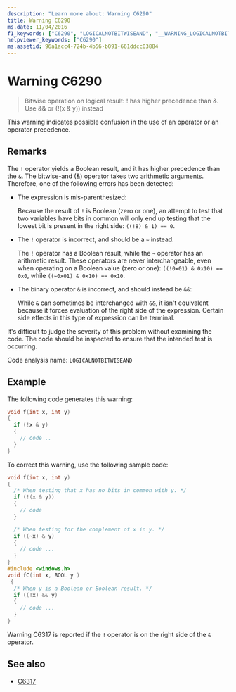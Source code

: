```yaml
---
description: "Learn more about: Warning C6290"
title: Warning C6290
ms.date: 11/04/2016
f1_keywords: ["C6290", "LOGICALNOTBITWISEAND", "__WARNING_LOGICALNOTBITWISEAND"]
helpviewer_keywords: ["C6290"]
ms.assetid: 96a1acc4-724b-4b56-b091-661ddcc03884
---
```

# Warning C6290

> Bitwise operation on logical result: ! has higher precedence than &. Use && or (!(x & y)) instead

This warning indicates possible confusion in the use of an operator or an operator precedence.

## Remarks

The `!` operator yields a Boolean result, and it has higher precedence than the `&`. The bitwise-and (&) operator takes two arithmetic arguments. Therefore, one of the following errors has been detected:

- The expression is mis-parenthesized:

   Because the result of `!` is Boolean (zero or one), an attempt to test that two variables have bits in common will only end up testing that the lowest bit is present in the right side: `((!8) & 1) == 0`.

- The `!` operator is incorrect, and should be a `~` instead:

   The `!` operator has a Boolean result, while the `~` operator has an arithmetic result. These operators are never interchangeable, even when operating on a Boolean value (zero or one): `((!0x01) & 0x10) == 0x0`, while `((~0x01) & 0x10) == 0x10`.

- The binary operator `&` is incorrect, and should instead be `&&`:

   While `&` can sometimes be interchanged with `&&`, it isn't equivalent because it forces evaluation of the right side of the expression. Certain side effects in this type of expression can be terminal.

It's difficult to judge the severity of this problem without examining the code. The code should be inspected to ensure that the intended test is occurring.

Code analysis name: `LOGICALNOTBITWISEAND`

## Example

The following code generates this warning:

```cpp
void f(int x, int y)
{
  if (!x & y)
  {
    // code ..
  }
}
```

To correct this warning, use the following sample code:

```cpp
void f(int x, int y)
{
  /* When testing that x has no bits in common with y. */
  if (!(x & y))
  {
    // code
  }

  /* When testing for the complement of x in y. */
  if ((~x) & y)
  {
    // code ...
  }
}
#include <windows.h>
void fC(int x, BOOL y )
 {
  /* When y is a Boolean or Boolean result. */
  if ((!x) && y)
  {
    // code ...
  }
}
```

Warning C6317 is reported if the `!` operator is on the right side of the `&` operator.

## See also

- [C6317](../code-quality/c6317.md)
